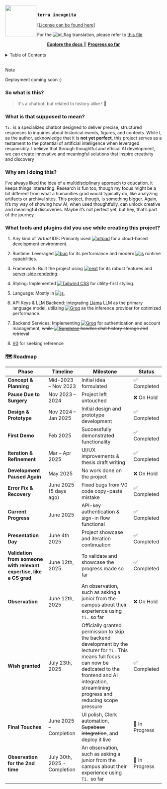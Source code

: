 <!-- This original Markdown design is inspired by Zed Browser's official repository. -->  
<!-- Source: https://github.com/zed-industries/zed/blob/main/README.md -->

<img src="./root/app/favicon.ico" width="100px" align="left" />

### `terra incognita`
[[License can be found here](/license)]

<p align="left">
  For the
  <img
    src="https://upload.wikimedia.org/wikipedia/commons/thumb/9/9f/Flag_of_Indonesia.svg/20px-Flag_of_Indonesia.svg.png?20200822164827"
    alt="id_flag"
  />
  translation, please refer to <a href="/root/readme.md">this file</a>.
  <br />
</p>

<div align="center">
  <a href="/root/">
    <strong>Explore the docs</strong>
  </a>
  <span>||</span>
  <a href="/changelog.md">
    <strong>Progress so far</strong>
  </a>
</div>

<br/>

<details>
  <summary>Table of Contents</summary>
  <ol>
    <li>
      <a href="#so-what-is-this">So what is this?</a>
    </li>
    <li>
      <a href="#what-is-it-supposed-to-mean">What is that supposed to mean?</a>
    </li>
    <li>
      <a href="#why-am-i-doing-this">Why am I doing this?</a>
    </li>
    <li>
      <a
        href="#what-tools-and-plugins-did-you-use-while-creating-this-project"
        >What tools and plugins did you use while creating this project?</a
      >
    </li>
    <li><a href="#roadmap">🗺️ Roadmap</a></li>
  </ol>
</details>

<br/>

> [!NOTE]  
> Deployment coming soon :)

### So what is this?
> It's a chatbot, but related to history alike ! 🤗

### What is that supposed to mean?
``Ti.`` is a specialized chatbot designed to deliver precise, structured responses to inquiries about historical events, figures, and contexts. While I, as the author, acknowledge that it is __not yet perfect__, this project serves as a testament to the potential of artificial intelligence when leveraged responsibly. I believe that through thoughtful and ethical AI development, we can create innovative and meaningful solutions that inspire creativity and discovery

### Why am I doing this?
I’ve always liked the idea of a multidisciplinary approach to education. it keeps things interesting. Research is fun too, though my focus might be a bit different from what a humanities grad would typically do, like analyzing artifacts or archival sites. This project, though, is something bigger. Again, It’s my way of showing how AI, when used thoughtfully, can unlock creative and meaningful discoveries. Maybe it’s not perfect yet, but hey, that’s part of the journey

### What tools and plugins did you use while creating this project?
1. Any kind of *Virtual* IDE: Primarily used <a href="https://gitpod.io/"><img src="https://img.shields.io/badge/-gitpod-orange?logo=gitpod&logoColor=white&label=" alt="gitpod" /></a> for a cloud-based development environment.

2. Runtime: Leveraged <a href="https://bun.sh/">
  <img src="https://img.shields.io/badge/bun-%23000000.svg?logo=bun&logoColor=white" alt="bun"></a> for its performance and modern <a href="https://developer.mozilla.org/en-US/docs/Web/JavaScript"><img src="https://img.shields.io/badge/JavaScript-%23F7DF1E.svg?logo=javascript&logoColor=white" alt="js"></a> runtime capabilities.

3. Framework: Built the project using <a href="https://nextjs.org/">
  <img src="https://img.shields.io/badge/next-%23000000.svg?logo=next.js&logoColor=white" alt="next"></a> for its robust features and [server-side rendering](https://nextjs.org/docs/pages/building-your-application/rendering/server-side-rendering).

4. Styling: Implemented <a href="https://tailwindcss.com/"><img src="https://img.shields.io/badge/tailwind.css-%2338B2AC.svg?logo=tailwindcss&logoColor=white" alt="Tailwind CSS"></a> for utility-first styling.

5. Language: Mostly in <a href="https://developer.mozilla.org/en-US/docs/Web/JavaScript"><img src="https://img.shields.io/badge/JavaScript-%23F7DF1E.svg?logo=javascript&logoColor=white" alt="js"></a>,

6. API Keys & LLM Backend: Integrating [Llama](https://ai.meta.com/blog/meta-llama-3-1/) LLM as the primary language model, utilizing <a href="https://console.groq.com/home"><img src="https://img.shields.io/badge/Groq-%23F55036.svg" alt="Groq"></a> as the inference provider for optimized performance. 

7. Backend Services: Implementing <a href="https://dashboard.clerk.com/apps"><img src="https://img.shields.io/badge/Clerk-%23000000.svg?logo=clerk&logoColor=purple" alt="Groq"></a> for authentication and account management, ~~while <a href="https://supabase.com/"><img src="https://img.shields.io/badge/Supabase-%2300E676.svg?logo=supabase&logoColor=white" alt="Supabase"></a> handles chat history storage and retrieval~~

8. [V0](https://v0.dev/) for seeking reference

### 🗺️ Roadmap
| Phase | Timeline | Milestone | Status |
|-------|----------|-----------|--------|
| **Concept & Planning** | Mid-2023 – Nov 2023 | Initial idea formulated | ✅ Completed |
| **Pause Due to Surgery** | Nov 2023 – 2024 | Project left untouched | ❌ On Hold |
| **Design & Prototype** | Nov 2024 – Jan 2025 | Initial design and prototype development | ✅ Completed |
| **First Demo** | Feb 2025 | Successfully demonstrated functionality | ✅ Completed |
| **Iteration & Refinement** | Mar – Apr 2025 | UI/UX improvements & thesis draft writing | ✅ Completed |
| **Development Paused Again** | May 2025 | No work done on the project | ❌ On Hold |
| **Error Fix & Recovery** | June 2025 (5 days ago) | Fixed bugs from V0 code copy-paste mistake | ✅ Completed |
| **Current Progress** | June 2025 | API-key authentication & sign-in flow functional | ✅ Completed |
| **Presentation Day** | June 4th 2025 | Project showcase and iteration continuation | ✅ Completed |
| **Validation from someone with relevant expertise, like a CS grad**       | June 12th, 2025 | To validate and showcase the progress made so far | ✅ Completed |
| **Observation**       | June 12th, 2025 | An observation, such as asking a junior from the campus about their experience using `Ti.` so far | ❌ On Hold |
| **Wish granted**       | July 23th, 2025 | Officially granted permission to skip the backend development by the lecturer for `Ti.` This means full focus can now be dedicated to the frontend and AI integration, streamlining progress and reducing scope pressure | ✅ Completed |
| **Final Touches** | June 2025 – Completion | UI polish, Clerk automation, ~~Supabase integration~~, and deploy it live | 🔄 In Progress |
| **Observation for the 2nd time**       | July 30th, 2025 - Completion | An observation, such as asking a junior from the campus about their experience using `Ti.` so far | 🔄 In Progress |
